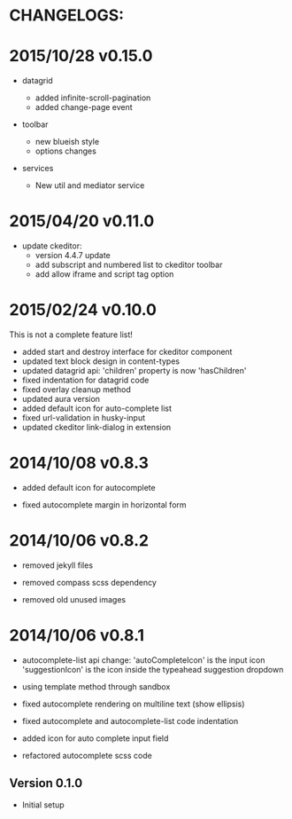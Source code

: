 CHANGELOGS:
===========

2015/10/28 v0.15.0
==================
- datagrid
    - added infinite-scroll-pagination
    - added change-page event

- toolbar
    - new blueish style
    - options changes

- services
    - New util and mediator service

2015/04/20 v0.11.0
==================

 - update ckeditor:
   - version 4.4.7 update
   - add subscript and numbered list to ckeditor toolbar
   - add allow iframe and script tag option

2015/02/24 v0.10.0
=================

This is not a complete feature list!

 - added start and destroy interface for ckeditor component
 - updated text block design in content-types
 - updated datagrid api: 'children' property is now 'hasChildren'
 - fixed indentation for datagrid code
 - fixed overlay cleanup method
 - updated aura version
 - added default icon for auto-complete list
 - fixed url-validation in husky-input
 - updated ckeditor link-dialog in extension

2014/10/08 v0.8.3
=================

 - added default icon for autocomplete

 - fixed autocomplete margin in horizontal form

2014/10/06 v0.8.2
=================

 - removed jekyll files

 - removed compass scss dependency

 - removed old unused images

2014/10/06 v0.8.1
=================

 - autocomplete-list api change:
   'autoCompleteIcon' is the input icon
   'suggestionIcon' is the icon inside the typeahead suggestion dropdown

 - using template method through sandbox

 - fixed autocomplete rendering on multiline text (show ellipsis)

 - fixed autocomplete and autocomplete-list code indentation

 - added icon for auto complete input field

 - refactored autocomplete scss code


Version 0.1.0
-------------
- Initial setup
